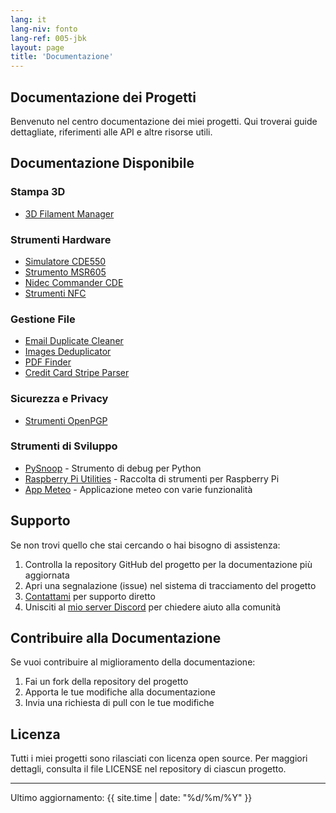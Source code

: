 ```yaml
---
lang: it
lang-niv: fonto
lang-ref: 005-jbk
layout: page
title: 'Documentazione'
---
```


## Documentazione dei Progetti

Benvenuto nel centro documentazione dei miei progetti. Qui troverai guide dettagliate, riferimenti alle API e altre risorse utili.

## Documentazione Disponibile

### Stampa 3D

- [3D Filament Manager](/docs/3D_Filament_Manager/)

### Strumenti Hardware

- [Simulatore CDE550](/docs/CDE550-sim/)
- [Strumento MSR605](/docs/MSR605/)
- [Nidec Commander CDE](/docs/Nidec_CommanderCDE/)
- [Strumenti NFC](/docs/NFC/)

### Gestione File

- [Email Duplicate Cleaner](/docs/EmailDuplicateCleaner/)
- [Images Deduplicator](/docs/Images-Deduplicator/)
- [PDF Finder](/docs/PDF_Finder/)
- [Credit Card Stripe Parser](/docs/card_parser/)

### Sicurezza e Privacy

- [Strumenti OpenPGP](/docs/OpenPGP/)

### Strumenti di Sviluppo

- [PySnoop](/docs/PySnoop/) - Strumento di debug per Python
- [Raspberry Pi Utilities](/docs/raspy_utility/) - Raccolta di strumenti per Raspberry Pi
- [App Meteo](/docs/weather/) - Applicazione meteo con varie funzionalità

## Supporto

Se non trovi quello che stai cercando o hai bisogno di assistenza:

1. Controlla la repository GitHub del progetto per la documentazione più aggiornata
2. Apri una segnalazione (issue) nel sistema di tracciamento del progetto
3. [Contattami](/contact/) per supporto diretto
4. Unisciti al [mio server Discord](https://discord.gg/ryqNeuRYjD) per chiedere aiuto alla comunità

## Contribuire alla Documentazione

Se vuoi contribuire al miglioramento della documentazione:

1. Fai un fork della repository del progetto
2. Apporta le tue modifiche alla documentazione
3. Invia una richiesta di pull con le tue modifiche

## Licenza

Tutti i miei progetti sono rilasciati con licenza open source. Per maggiori dettagli, consulta il file LICENSE nel repository di ciascun progetto.

---

Ultimo aggiornamento: {{ site.time | date: "%d/%m/%Y" }}
